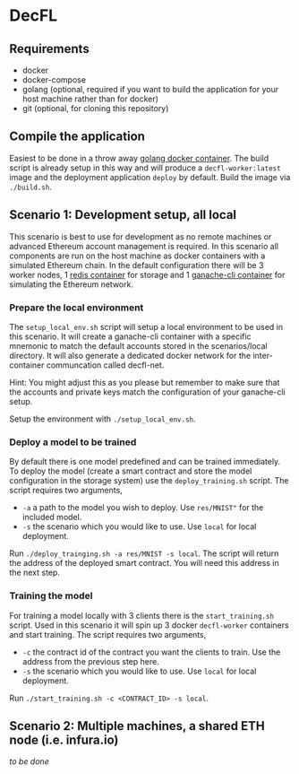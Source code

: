 # DecFL

## Requirements
- docker
- docker-compose
- golang (optional, required if you want to build the application for your host machine rather than for docker)
- git (optional, for cloning this repository)

## Compile the application
Easiest to be done in a throw away [golang docker container](https://hub.docker.com/_/golang/).
The build script is already setup in this way and will produce a `decfl-worker:latest` image and the deployment application `deploy` by default.
Build the image via `./build.sh`.

## Scenario 1: Development setup, all local
This scenario is best to use for development as no remote machines or advanced Ethereum account management is required.
In this scenario all components are run on the host machine as docker containers with a simulated Ethereum chain. 
In the default configuration there will be 3 worker nodes, 1 [redis container](https://hub.docker.com/_/redis/) for storage and 1 [ganache-cli container](https://github.com/trufflesuite/ganache-cli) for simulating the Ethereum network.

### Prepare the local environment
The `setup_local_env.sh` script will setup a local environment to be used in this scenario. It will create a ganache-cli container with a specific mnemonic to match the default accounts stored in the scenarios/local directory. It will also generate a dedicated docker network for the inter-container communcation called decfl-net. 

Hint: You might adjust this as you please but remember to make sure that the accounts and private keys match the configuration of your ganache-cli setup. 

Setup the environment with `./setup_local_env.sh`. 

### Deploy a model to be trained
By default there is one model predefined and can be trained immediately. 
To deploy the model (create a smart contract and store the model configuration in the storage system) use the `deploy_training.sh` script. 
The script requires two arguments,
- `-a` a path to the model you wish to deploy. Use `res/MNIST"` for the included model.
- `-s` the scenario which you would like to use. Use `local` for local deployment.

Run `./deploy_trainging.sh -a res/MNIST -s local`. The script will return the address of the deployed smart contract. You will need this address in the next step.

### Training the model 
For training a model locally with 3 clients there is the `start_training.sh` script. Used in this scenario it will spin up 3 docker `decfl-worker` containers and start training. 
The script requires two arguments,
- `-c` the contract id of the contract you want the clients to train. Use the address from the previous step here.
- `-s` the scenario which you would like to use. Use `local` for local deployment.

Run `./start_training.sh -c <CONTRACT_ID> -s local`. 

## Scenario 2: Multiple machines, a shared ETH node (i.e. infura.io)

*to be done*
